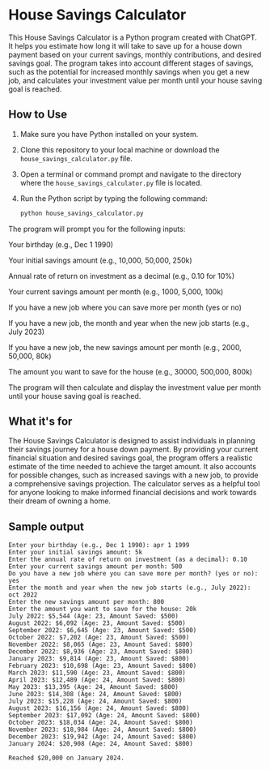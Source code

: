 # House Savings Calculator

This House Savings Calculator is a Python program created with ChatGPT. It helps you estimate how long it will take to save up for a house down payment based on your current savings, monthly contributions, and desired savings goal. The program takes into account different stages of savings, such as the potential for increased monthly savings when you get a new job, and calculates your investment value per month until your house saving goal is reached.

## How to Use

1. Make sure you have Python installed on your system.

2. Clone this repository to your local machine or download the `house_savings_calculator.py` file.

3. Open a terminal or command prompt and navigate to the directory where the `house_savings_calculator.py` file is located.

4. Run the Python script by typing the following command:

   ```bash
   python house_savings_calculator.py
The program will prompt you for the following inputs:

Your birthday (e.g., Dec 1 1990)

Your initial savings amount (e.g., 10,000, 50,000, 250k)

Annual rate of return on investment as a decimal (e.g., 0.10 for 10%)

Your current savings amount per month (e.g., 1000, 5,000, 100k)

If you have a new job where you can save more per month (yes or no)

If you have a new job, the month and year when the new job starts (e.g., July 2023)

If you have a new job, the new savings amount per month (e.g., 2000, 50,000, 80k)

The amount you want to save for the house (e.g., 30000, 500,000, 800k)

The program will then calculate and display the investment value per month until your house saving goal is reached.

## What it's for

The House Savings Calculator is designed to assist individuals in planning their savings journey for a house down payment. By providing your current financial situation and desired savings goal, the program offers a realistic estimate of the time needed to achieve the target amount. It also accounts for possible changes, such as increased savings with a new job, to provide a comprehensive savings projection. The calculator serves as a helpful tool for anyone looking to make informed financial decisions and work towards their dream of owning a home.


## Sample output

```Enter your birthday (e.g., Dec 1 1990): apr 1 1999
Enter your birthday (e.g., Dec 1 1990): apr 1 1999
Enter your initial savings amount: 5k
Enter the annual rate of return on investment (as a decimal): 0.10
Enter your current savings amount per month: 500
Do you have a new job where you can save more per month? (yes or no): yes
Enter the month and year when the new job starts (e.g., July 2022): oct 2022
Enter the new savings amount per month: 800
Enter the amount you want to save for the house: 20k
July 2022: $5,544 (Age: 23, Amount Saved: $500)
August 2022: $6,092 (Age: 23, Amount Saved: $500)
September 2022: $6,645 (Age: 23, Amount Saved: $500)
October 2022: $7,202 (Age: 23, Amount Saved: $500)
November 2022: $8,065 (Age: 23, Amount Saved: $800)
December 2022: $8,936 (Age: 23, Amount Saved: $800)
January 2023: $9,814 (Age: 23, Amount Saved: $800)
February 2023: $10,698 (Age: 23, Amount Saved: $800)
March 2023: $11,590 (Age: 23, Amount Saved: $800)
April 2023: $12,489 (Age: 24, Amount Saved: $800)
May 2023: $13,395 (Age: 24, Amount Saved: $800)
June 2023: $14,308 (Age: 24, Amount Saved: $800)
July 2023: $15,228 (Age: 24, Amount Saved: $800)
August 2023: $16,156 (Age: 24, Amount Saved: $800)
September 2023: $17,092 (Age: 24, Amount Saved: $800)
October 2023: $18,034 (Age: 24, Amount Saved: $800)
November 2023: $18,984 (Age: 24, Amount Saved: $800)
December 2023: $19,942 (Age: 24, Amount Saved: $800)
January 2024: $20,908 (Age: 24, Amount Saved: $800)

Reached $20,000 on January 2024.
```
